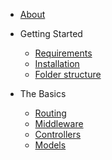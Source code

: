 * [About](/)

* Getting Started
    * [Requirements](getting-started/requirements.md)
    * [Installation](getting-started/installation.md)
    * [Folder structure](getting-started/folder-structure.md)

* The Basics
    * [Routing](basics/routing.md)
    * [Middleware](basics/middleware.md)
    * [Controllers](basics/controllers.md)
    * [Models](basics/models.md)